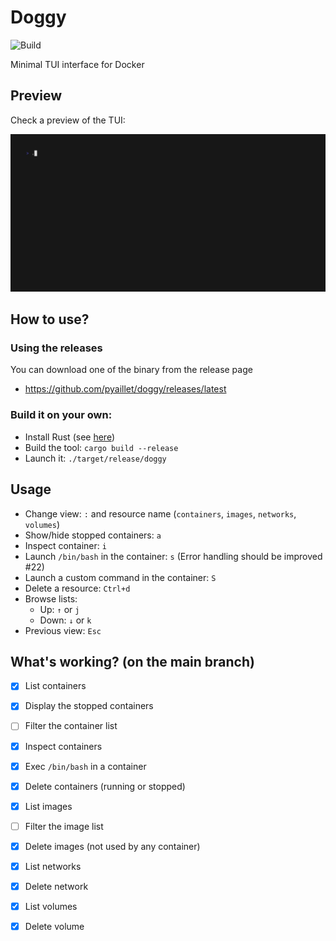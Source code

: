 # Doggy

![Build](https://github.com/pyaillet/doggy/actions/workflows/rust.yml/badge.svg)

Minimal TUI interface for Docker

## Preview

Check a preview of the TUI:

![Preview of the TUI](./doc/preview.gif)

## How to use?

### Using the releases

You can download one of the binary from the release page
- https://github.com/pyaillet/doggy/releases/latest

### Build it on your own:

- Install Rust (see [here](https://www.rust-lang.org/tools/install))
- Build the tool: `cargo build --release`
- Launch it: `./target/release/doggy`

## Usage

- Change view: `:` and resource name (`containers`, `images`, `networks`, `volumes`)
- Show/hide stopped containers: `a`
- Inspect container: `i` 
- Launch `/bin/bash` in the container: `s` (Error handling should be improved #22)
- Launch a custom command in the container: `S`
- Delete a resource: `Ctrl+d`
- Browse lists:
  - Up: `↑` or `j`
  - Down: `↓` or `k`
- Previous view: `Esc`

## What's working? (on the main branch)

- [x] List containers
- [x] Display the stopped containers
- [ ] Filter the container list
- [x] Inspect containers
- [x] Exec `/bin/bash` in a container
- [x] Delete containers (running or stopped)
- [x] List images
- [ ] Filter the image list
- [x] Delete images (not used by any container)
- [x] List networks
- [x] Delete network
- [x] List volumes
- [x] Delete volume

